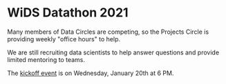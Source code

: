 # WiDS Datathon 2021

Many members of Data Circles are competing, so the Projects Circle is providing weekly "office hours" to help.  

We are still recruiting data scientists to help answer questions and provide limited mentoring to teams.  

The [kickoff event](https://www.meetup.com/Seattle-WiDS-Meetup/events/275618975/) is on Wednesday, January 20th at 6 PM. 
